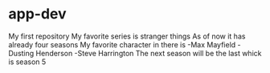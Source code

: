 # app-dev
My first repository
My favorite series is stranger things
As of now it has already four seasons
My favorite character in there is 
-Max Mayfield
-Dusting Henderson
-Steve Harrington
The next season will be the last whick is season 5 
